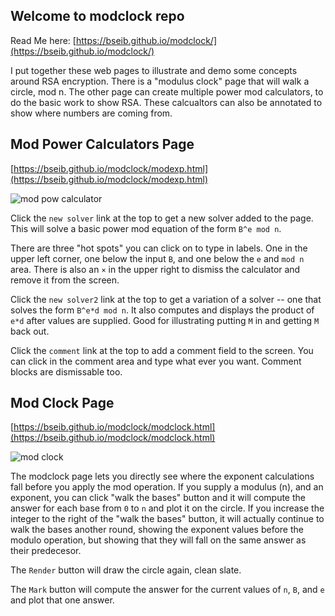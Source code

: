 ## Welcome to modclock repo

Read Me here: [https://bseib.github.io/modclock/](https://bseib.github.io/modclock/)

I put together these web pages to illustrate and demo some concepts around RSA
encryption. There is a "modulus clock" page that will walk a circle, mod n. The
other page can create multiple power mod calculators, to do the basic work to
show RSA. These calcualtors can also be annotated to show where numbers are
coming from.

## Mod Power Calculators Page
[https://bseib.github.io/modclock/modexp.html](https://bseib.github.io/modclock/modexp.html)

![mod pow calculator](https://bseib.github.io/modclock/doc/modpow.png)

Click the `new solver` link at the top to get a new solver added to the page. This will
solve a basic power mod equation of the form `B^e mod n`.

There are three "hot spots" you can click on to type in labels. One in the upper left corner,
one below the input `B`, and one below the `e` and `mod n` area. There is also an `×` in the
upper right to dismiss the calculator and remove it from the screen.

Click the `new solver2` link at the top to get a variation of a solver -- one that solves
the form `B^e*d mod n`. It also computes and displays the product of `e*d` after values are
supplied. Good for illustrating putting `M` in and getting `M` back out.

Click the `comment` link at the top to add a comment field to the screen. You can click in the
comment area and type what ever you want. Comment blocks are dismissable too.

## Mod Clock Page
[https://bseib.github.io/modclock/modclock.html](https://bseib.github.io/modclock/modclock.html)

![mod clock](https://bseib.github.io/modclock/doc/modclock.png)

The modclock page lets you directly see where the exponent calculations fall before you apply the
mod operation. If you supply a modulus (n), and an exponent, you can click "walk the bases" button
and it will compute the answer for each base from `0` to `n` and plot it on the circle. If you 
increase the integer to the right of the "walk the bases" button, it will actually continue to walk
the bases another round, showing the exponent values before the modulo operation, but showing that
they will fall on the same answer as their predecesor.

The `Render` button will draw the circle again, clean slate.

The `Mark` button will compute the answer for the current values of `n`, `B`, and `e` and plot that one answer.


